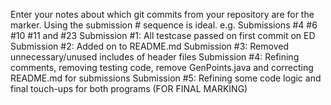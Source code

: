 Enter your notes about which git commits from your repository are for the marker. Using the submission # sequence is ideal. e.g. Submissions #4 #6 #10 #11 and #23
Submission #1: All testcase passed on first commit on ED
Submission #2: Added on to README.md
Submission #3: Removed unnecessary/unused includes of header files 
Submission #4: Refining comments, removing testing code, remove GenPoints.java and correcting README.md for submissions
Submission #5: Refining some code logic and final touch-ups for both programs (FOR FINAL MARKING)